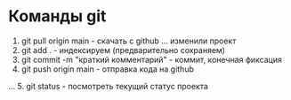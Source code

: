 # Команды git

1. git pull origin main  - скачать с github
... изменили проект
2. git add . -  индексируем (предварительно сохраняем)
3. git commit -m "краткий комментарий"  - коммит, конечная фиксация
4. git push origin main - отправка кода на github

...
5. git status - посмотреть текущий статус проекта